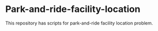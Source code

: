 # Park-and-ride-facility-location
This repository has scripts for park-and-ride facility location problem. 
